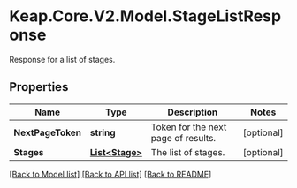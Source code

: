 # Keap.Core.V2.Model.StageListResponse
Response for a list of stages.

## Properties

Name | Type | Description | Notes
------------ | ------------- | ------------- | -------------
**NextPageToken** | **string** | Token for the next page of results. | [optional] 
**Stages** | [**List&lt;Stage&gt;**](Stage.md) | The list of stages. | [optional] 

[[Back to Model list]](../README.md#documentation-for-models) [[Back to API list]](../README.md#documentation-for-api-endpoints) [[Back to README]](../README.md)

